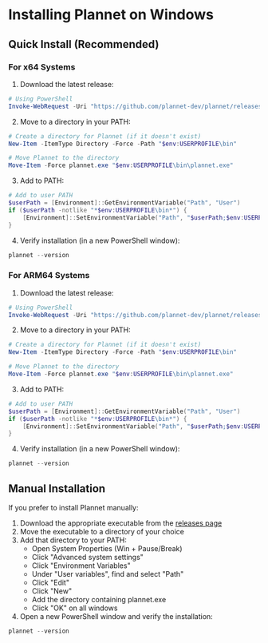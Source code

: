 # Installing Plannet on Windows

## Quick Install (Recommended)

### For x64 Systems

1. Download the latest release:
```powershell
# Using PowerShell
Invoke-WebRequest -Uri "https://github.com/plannet-dev/plannet/releases/latest/download/plannet-windows-amd64.exe" -OutFile "plannet.exe"
```

2. Move to a directory in your PATH:
```powershell
# Create a directory for Plannet (if it doesn't exist)
New-Item -ItemType Directory -Force -Path "$env:USERPROFILE\bin"

# Move Plannet to the directory
Move-Item -Force plannet.exe "$env:USERPROFILE\bin\plannet.exe"
```

3. Add to PATH:
```powershell
# Add to user PATH
$userPath = [Environment]::GetEnvironmentVariable("Path", "User")
if ($userPath -notlike "*$env:USERPROFILE\bin*") {
    [Environment]::SetEnvironmentVariable("Path", "$userPath;$env:USERPROFILE\bin", "User")
}
```

4. Verify installation (in a new PowerShell window):
```powershell
plannet --version
```

### For ARM64 Systems

1. Download the latest release:
```powershell
# Using PowerShell
Invoke-WebRequest -Uri "https://github.com/plannet-dev/plannet/releases/latest/download/plannet-windows-arm64.exe" -OutFile "plannet.exe"
```

2. Move to a directory in your PATH:
```powershell
# Create a directory for Plannet (if it doesn't exist)
New-Item -ItemType Directory -Force -Path "$env:USERPROFILE\bin"

# Move Plannet to the directory
Move-Item -Force plannet.exe "$env:USERPROFILE\bin\plannet.exe"
```

3. Add to PATH:
```powershell
# Add to user PATH
$userPath = [Environment]::GetEnvironmentVariable("Path", "User")
if ($userPath -notlike "*$env:USERPROFILE\bin*") {
    [Environment]::SetEnvironmentVariable("Path", "$userPath;$env:USERPROFILE\bin", "User")
}
```

4. Verify installation (in a new PowerShell window):
```powershell
plannet --version
```

## Manual Installation

If you prefer to install Plannet manually:

1. Download the appropriate executable from the [releases page](https://github.com/plannet-dev/plannet/releases)
2. Move the executable to a directory of your choice
3. Add that directory to your PATH:
   - Open System Properties (Win + Pause/Break)
   - Click "Advanced system settings"
   - Click "Environment Variables"
   - Under "User variables", find and select "Path"
   - Click "Edit"
   - Click "New"
   - Add the directory containing plannet.exe
   - Click "OK" on all windows
4. Open a new PowerShell window and verify the installation:
```powershell
plannet --version
``` 